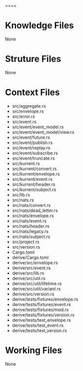 ====

# Knowledge Files

None

# Struture Files

None

# Context Files

- src/aggregate.rs
- src/envelope.rs
- src/error.rs
- src/event.rs
- src/event/event_model.rs
- src/event/event_model/view.rs
- src/event/future.rs
- src/event/publish.rs
- src/event/replay.rs
- src/event/subscribe.rs
- src/event/truncate.rs
- src/kurrent.rs
- src/kurrent/convert.rs
- src/kurrent/envelope.rs
- src/kurrent/event.rs
- src/kurrent/header.rs
- src/kurrent/subject.rs
- src/lib.rs
- src/nats.rs
- src/nats/convert.rs
- src/nats/dead_letter.rs
- src/nats/envelope.rs
- src/nats/event.rs
- src/nats/header.rs
- src/nats/legacy.rs
- src/nats/subject.rs
- src/project.rs
- src/version.rs
- Cargo.toml
- derive/Cargo.toml
- derive/src/envelope.rs
- derive/src/event.rs
- derive/src/lib.rs
- derive/src/util.rs
- derive/src/util/lifetime.rs
- derive/src/util/variant.rs
- derive/src/version.rs
- derive/tests/fixtures/envelope.rs
- derive/tests/fixtures/event.rs
- derive/tests/fixtures/mod.rs
- derive/tests/fixtures/version.rs
- derive/tests/test_envelope.rs
- derive/tests/test_event.rs
- derive/tests/test_version.rs

# Working Files

None

